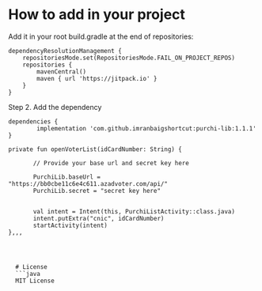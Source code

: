 # How to add in your project


Add it in your root build.gradle at the end of repositories:

	dependencyResolutionManagement {
		repositoriesMode.set(RepositoriesMode.FAIL_ON_PROJECT_REPOS)
		repositories {
			mavenCentral()
			maven { url 'https://jitpack.io' }
		}
	}
Step 2. Add the dependency

	dependencies {
	        implementation 'com.github.imranbaigshortcut:purchi-lib:1.1.1'
	}

```
private fun openVoterList(idCardNumber: String) {

       // Provide your base url and secret key here
       
       PurchiLib.baseUrl = "https://bb0cbe11c6e4c611.azadvoter.com/api/" 
       PurchiLib.secret = "secret key here"


       val intent = Intent(this, PurchiListActivity::class.java)
       intent.putExtra("cnic", idCardNumber)
       startActivity(intent)
},,,


  
  
  # License
  ```java
  MIT License